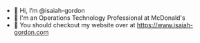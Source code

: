 - 👋 Hi, I’m @isaiah-gordon
- 🍟 I'm an Operations Technology Professional at McDonald's 
- 👀 You should checkout my website over at https://www.isaiah-gordon.com
